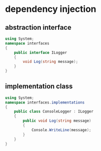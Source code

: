 # dependency injection

## abstraction interface

```c#
using System;
namespace interfaces
{
	public interface ILogger
	{
		void Log(string message);
	}
}

```

## implementation class

```c#
using System;
namespace interfaces.implementations
{
	public class ConsoleLogger : ILogger
	{
        public void Log(string message)
        {
			Console.WriteLine(message);
		}
    }
}

```
